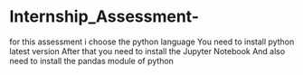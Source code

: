 # Internship_Assessment-
for this assessment i choose the python language
You need to install python  latest version
After that you need to install the Jupyter Notebook
And also need to install the pandas module of python

